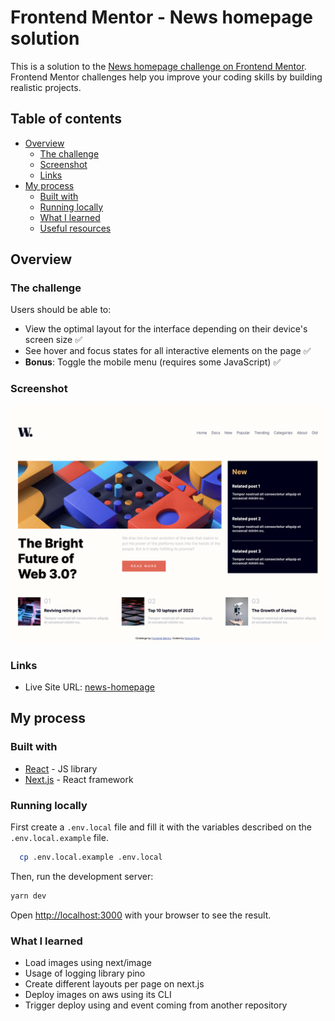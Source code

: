 # Frontend Mentor - News homepage solution

This is a solution to the [News homepage challenge on Frontend Mentor](https://www.frontendmentor.io/challenges/news-homepage-H6SWTa1MFl). Frontend Mentor challenges help you improve your coding skills by building realistic projects. 

## Table of contents

- [Overview](#overview)
  - [The challenge](#the-challenge)
  - [Screenshot](#screenshot)
  - [Links](#links)
- [My process](#my-process)
  - [Built with](#built-with)
  - [Running locally](#running-locally)
  - [What I learned](#what-i-learned)
  - [Useful resources](#useful-resources)

## Overview

### The challenge

Users should be able to:

- View the optimal layout for the interface depending on their device's screen size ✅
- See hover and focus states for all interactive elements on the page ✅
- **Bonus**: Toggle the mobile menu (requires some JavaScript) ✅

### Screenshot

![](./publiC/images/screenshot.png)


### Links

- Live Site URL: [news-homepage](https://frontendmentor-samuelsilvadev.vercel.app/news-homepage)

## My process

### Built with

- [React](https://reactjs.org/) - JS library
- [Next.js](https://nextjs.org/) - React framework

### Running locally

First create a `.env.local` file and fill it with the variables described on the `.env.local.example` file.

```bash
  cp .env.local.example .env.local
```

Then, run the development server:

```bash
yarn dev
```

Open [http://localhost:3000](http://localhost:3000) with your browser to see the result.

### What I learned

- Load images using next/image
- Usage of logging library pino
- Create different layouts per page on next.js  
- Deploy images on aws using its CLI
- Trigger deploy using and event coming from another repository